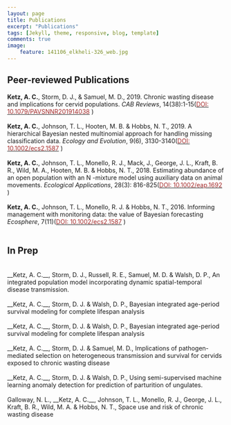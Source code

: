 ```yaml
---
layout: page
title: Publications
excerpt: "Publications"
tags: [Jekyll, theme, responsive, blog, template]
comments: true
image:
    feature: 141106_elkheli-326_web.jpg
---
```


## Peer-reviewed Publications

__Ketz, A. C.__, Storm, D. J., & Samuel, M. D., 2019. Chronic wasting disease and implications
for cervid populations. _CAB Reviews_, 14(38):1-15(<a href="https://doi.org/10.1079/PAVSNNR201914038" target="_blank"><font color="brown">DOI: 10.1079/PAVSNNR201914038</font></a> )
<br/>
<br/>
__Ketz, A. C.__, Johnson, T. L., Hooten, M. B. & Hobbs, N. T., 2019. A hierarchical Bayesian
nested multinomial approach for handling missing classification data. _Ecology and Evolution_, 9(6), 3130-3140(<a href="https://doi.org/10.1002/ecs2.1587" target="_blank"><font color="brown">DOI: 10.1002/ecs2.1587</font></a> )
<br/>
<br/>
__Ketz, A. C.__, Johnson, T. L., Monello, R. J., Mack, J., George, J. L., Kraft, B. R., Wild, M.
A., Hooten, M. B. & Hobbs, N. T., 2018. Estimating abundance of an open population with
an N -mixture model using auxiliary data on animal movements. _Ecological Applications_, 28(3):
816-825(<a href="https://doi.org/10.1002/eap.1692" target="_blank"><font color="brown">DOI: 10.1002/eap.1692</font></a> )
<br/>
<br/>
__Ketz, A. C.__, Johnson, T. L., Monello, R. J. & Hobbs, N. T., 2016. Informing management
with monitoring data: the value of Bayesian forecasting _Ecosphere_, 7(11)(<a href="https://doi.org/10.1002/ecs2.1587" target="_blank"><font color="brown">DOI: 10.1002/ecs2.1587</font></a> )
<br/>
<br/>

## In Prep
<br/>
__Ketz, A. C.__, Storm, D. J., Russell, R. E., Samuel, M. D. & Walsh, D. P., An integrated
population model incorporating dynamic spatial-temporal disease transmission.
<br/>
<br/>
__Ketz, A. C.__, Storm, D. J. & Walsh, D. P., Bayesian integrated age-period survival modeling
for complete lifespan analysis
<br/>
<br/>
__Ketz, A. C.__, Storm, D. J. & Walsh, D. P., Bayesian integrated age-period survival modeling
for complete lifespan analysis
<br/>
<br/>
__Ketz, A. C.__, Storm, D. J. & Samuel, M. D., Implications of pathogen-mediated selection on
heterogeneous transmission and survival for cervids exposed to chronic wasting disease
<br/>
<br/>
__Ketz, A. C.__, Storm, D. J. & Walsh, D. P., Using semi-supervised machine learning anomaly detection for prediction of parturition of ungulates.
<br/>
<br/>
Galloway, N. L., __Ketz, A. C.__, Johnson, T. L., Monello, R. J., George, J. L., Kraft, B. R.,
Wild, M. A. & Hobbs, N. T., Space use and risk of chronic wasting disease
